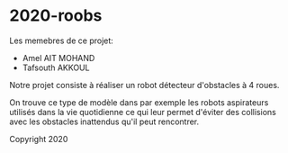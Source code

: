 # 2020-roobs 
Les memebres de ce projet:

* Amel AIT MOHAND
* Tafsouth AKKOUL

Notre projet consiste à réaliser un robot détecteur d'obstacles à 4 roues.

On trouve ce type de modèle dans par exemple les robots aspirateurs utilisés dans la vie quotidienne ce qui leur permet d'éviter des collisions avec les obstacles inattendus qu'il peut rencontrer.  

Copyright 2020
